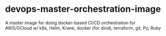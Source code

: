# devops-master-orchestration-image
A master image for doing docker-based CI/CD orchestration for AWS/GCloud w/ k8s, Helm, Krane, docker (for dind), terraform, git, Py, Ruby
